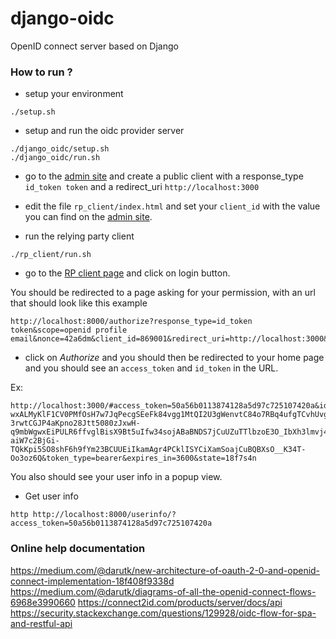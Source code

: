 # django-oidc
OpenID connect server based on Django


### How to run ?

- setup your environment

```
./setup.sh
```

- setup and run the oidc provider server

```
./django_oidc/setup.sh
./django_oidc/run.sh
```

- go to the [admin site](http://localhost:8000/admin/oidc_provider/client/) and create a public client with a response_type `id_token token` and a redirect_uri `http://localhost:3000`

- edit the file `rp_client/index.html` and set your `client_id` with the value you can find on the [admin site](http://localhost:8000/admin/oidc_provider/client/).

- run the relying party client

```
./rp_client/run.sh
```

- go to the [RP client page](http://localhost:3000) and click on login button.

You should be redirected to a page asking for your permission, with an url that should look like this example

```
http://localhost:8000/authorize?response_type=id_token token&scope=openid profile email&nonce=42a6dm&client_id=869001&redirect_uri=http://localhost:3000&state=18f7s4n
```

- click on *Authorize* and you should then be redirected to your home page and you should see an `access_token` and `id_token` in the URL.

Ex:
```
http://localhost:3000/#access_token=50a56b0113874128a5d97c725107420a&id_token=eyJhbGciOiJSUzI1NiIsImtpZCI6Ijc4YTllODkxN2QxNzc5ZmZmZjQ1YWI2NmFjZDY5NWM2In0.eyJpc3MiOiJodHRwOi8vbG9jYWxob3N0OjgwMDAiLCJzdWIiOiIxIiwiYXVkIjoiODY5MDAxIiwiZXhwIjoxNTUyNDg1OTE0LCJpYXQiOjE1NTI0ODUzMTQsImF1dGhfdGltZSI6MTU1MjQ4NDU0OCwibm9uY2UiOiI0MmE2ZG0iLCJhdF9oYXNoIjoic1NvZ2htVko0WXphVS15aVgzTlBYdyJ9.WMxhbQ1Ms-wxALMyKlF1CV0PMfOsH7w7JqPecgSEeFk84vgg1MtQI2U3gWenvtC84o7RBq4ufgTCvhUvgBICPfXEcCxYE2mfOzQkO18bMRoM5ETqFZAjaGSxsB3r-3rwtCGJP4aKpno28Jtt5080zJxwH-q9mbWgwxEiPULR6ffvglBisX9Bt5uIfw34sojABaBNDS7jCuUZuTTlbzoE3O_IbXh3lmvj4Kb1HUwgPgmyKU13wlLv8EMJOyTxiTkQc-aiW7c2BjGi-TQkKpi5SO8shF6h9fYm23BCUUEiIkamAgr4PCklISYCiXamSoajCuBQBXsO__K34T-Oo3oz6Q&token_type=bearer&expires_in=3600&state=18f7s4n
```

You also should see your user info in a popup view.

- Get user info

```
http http://localhost:8000/userinfo/?access_token=50a56b0113874128a5d97c725107420a
```

### Online help documentation

https://medium.com/@darutk/new-architecture-of-oauth-2-0-and-openid-connect-implementation-18f408f9338d
https://medium.com/@darutk/diagrams-of-all-the-openid-connect-flows-6968e3990660
https://connect2id.com/products/server/docs/api
https://security.stackexchange.com/questions/129928/oidc-flow-for-spa-and-restful-api

